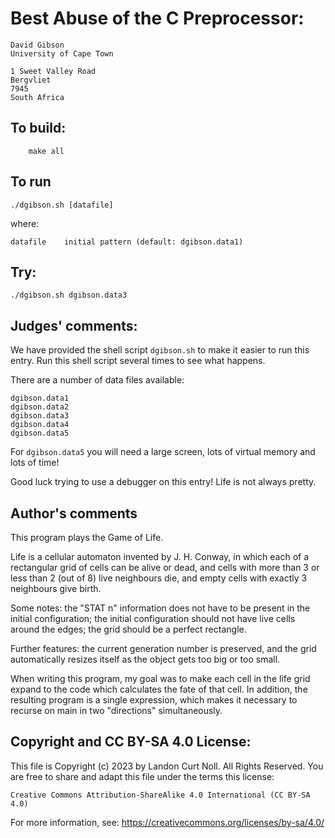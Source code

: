 # Best Abuse of the C Preprocessor:

	David Gibson
	University of Cape Town

	1 Sweet Valley Road
	Bergvliet
	7945
	South Africa

## To build:

        make all

## To run

	./dgibson.sh [datafile]

where:
   

	datafile	initial pattern (default: dgibson.data1)

## Try:


	./dgibson.sh dgibson.data3

## Judges' comments:
    
We have provided the shell script `dgibson.sh` to make it easier
to run this entry.  Run this shell script several times to
see what happens.

There are a number of data files available:

	dgibson.data1
	dgibson.data2
	dgibson.data3
	dgibson.data4
	dgibson.data5

For `dgibson.data5` you will need a large screen, lots of virtual
memory and lots of time!

Good luck trying to use a debugger on this entry!  Life is not
always pretty.

## Author's comments

This program plays the Game of Life.

Life is a cellular automaton invented by J. H. Conway, in which each of
a rectangular grid of cells can be alive or dead, and cells with more
than 3 or less than 2 (out of 8) live neighbours die, and empty cells
with exactly 3 neighbours give birth.

Some notes: the "STAT n" information does not have to be present in the
initial configuration;  the initial configuration should not have live
cells around the edges; the grid should be a perfect rectangle.

Further features: the current generation number is preserved, and the
grid automatically resizes itself as the object gets too big or too
small.

When writing this program, my goal was to make each cell in the life
grid expand to the code which calculates the fate of that cell.  In
addition, the resulting program is a single expression, which makes it
necessary to recurse on main in two "directions" simultaneously.

## Copyright and CC BY-SA 4.0 License:

This file is Copyright (c) 2023 by Landon Curt Noll.  All Rights Reserved.
You are free to share and adapt this file under the terms this license:

    Creative Commons Attribution-ShareAlike 4.0 International (CC BY-SA 4.0)

For more information, see: https://creativecommons.org/licenses/by-sa/4.0/
